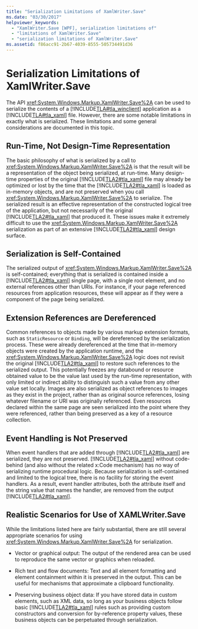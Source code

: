 ```yaml
---
title: "Serialization Limitations of XamlWriter.Save"
ms.date: "03/30/2017"
helpviewer_keywords: 
  - "XamlWriter.Save [WPF], serialization limitations of"
  - "limitations of XamlWriter.Save"
  - "serialization limitations of XamlWriter.Save"
ms.assetid: f86acc91-2b67-4039-8555-505734491d36
---
```

# Serialization Limitations of XamlWriter.Save
The API <xref:System.Windows.Markup.XamlWriter.Save%2A> can be used to serialize the contents of a [!INCLUDE[TLA#tla_winclient](../../../includes/tlasharptla-winclient-md.md)] application as a [!INCLUDE[TLA#tla_xaml](../../../includes/tlasharptla-xaml-md.md)] file. However, there are some notable limitations in exactly what is serialized. These limitations and some general considerations are documented in this topic.  

<a name="Run_Time__Not_Design_Time_Representation"></a>
## Run-Time, Not Design-Time Representation  
 The basic philosophy of what is serialized by a call to <xref:System.Windows.Markup.XamlWriter.Save%2A> is that the result will be a representation of the object being serialized, at run-time. Many design-time properties of the original [!INCLUDE[TLA2#tla_xaml](../../../includes/tla2sharptla-xaml-md.md)] file may already be optimized or lost by the time that the [!INCLUDE[TLA2#tla_xaml](../../../includes/tla2sharptla-xaml-md.md)] is loaded as in-memory objects, and are not preserved when you call <xref:System.Windows.Markup.XamlWriter.Save%2A> to serialize. The serialized result is an effective representation of the constructed logical tree of the application, but not necessarily of the original [!INCLUDE[TLA2#tla_xaml](../../../includes/tla2sharptla-xaml-md.md)] that produced it. These issues make it extremely difficult to use the <xref:System.Windows.Markup.XamlWriter.Save%2A> serialization as part of an extensive [!INCLUDE[TLA2#tla_xaml](../../../includes/tla2sharptla-xaml-md.md)] design surface.  
  
<a name="Serialization_is_Self_Contained"></a>
## Serialization is Self-Contained  
 The serialized output of <xref:System.Windows.Markup.XamlWriter.Save%2A> is self-contained; everything that is serialized is contained inside a [!INCLUDE[TLA2#tla_xaml](../../../includes/tla2sharptla-xaml-md.md)] single page, with a single root element, and no external references other than URIs. For instance, if your page referenced resources from application resources, these will appear as if they were a component of the page being serialized.  
  
<a name="Extension_References_are_Dereferenced"></a>
## Extension References are Dereferenced  
 Common references to objects made by various markup extension formats, such as `StaticResource` or `Binding`, will be dereferenced by the serialization process. These were already dereferenced at the time that in-memory objects were created by the application runtime, and the <xref:System.Windows.Markup.XamlWriter.Save%2A> logic does not revisit the original [!INCLUDE[TLA2#tla_xaml](../../../includes/tla2sharptla-xaml-md.md)] to restore such references to the serialized output. This potentially freezes any databound or resource obtained value to be the value last used by the run-time representation, with only limited or indirect ability to distinguish such a value from any other value set locally. Images are also serialized as object references to images as they exist in the project, rather than as original source references, losing whatever filename or URI was originally referenced. Even resources declared within the same page are seen serialized into the point where they were referenced, rather than being preserved as a key of a resource collection.  
  
<a name="Event_Handling_is_Not_Preserved"></a>
## Event Handling is Not Preserved  
 When event handlers that are added through [!INCLUDE[TLA2#tla_xaml](../../../includes/tla2sharptla-xaml-md.md)] are serialized, they are not preserved. [!INCLUDE[TLA2#tla_xaml](../../../includes/tla2sharptla-xaml-md.md)] without code-behind (and also without the related x:Code mechanism) has no way of serializing runtime procedural logic. Because serialization is self-contained and limited to the logical tree, there is no facility for storing the event handlers. As a result, event handler attributes, both the attribute itself and the string value that names the handler, are removed from the output [!INCLUDE[TLA2#tla_xaml](../../../includes/tla2sharptla-xaml-md.md)].  
  
<a name="Realistic_Scenarios_for_Use_of_XAMLWriter_Save"></a>
## Realistic Scenarios for Use of XAMLWriter.Save  
 While the limitations listed here are fairly substantial, there are still several appropriate scenarios for using <xref:System.Windows.Markup.XamlWriter.Save%2A> for serialization.  
  
- Vector or graphical output: The output of the rendered area can be used to reproduce the same vector or graphics when reloaded.  
  
- Rich text and flow documents: Text and all element formatting and element containment within it is preserved in the output. This can be useful for mechanisms that approximate a clipboard functionality.  
  
- Preserving business object data: If you have stored data in custom elements, such as XML data, so long as your business objects follow basic [!INCLUDE[TLA2#tla_xaml](../../../includes/tla2sharptla-xaml-md.md)] rules such as providing custom constructors and conversion for by-reference property values, these business objects can be perpetuated through serialization.
